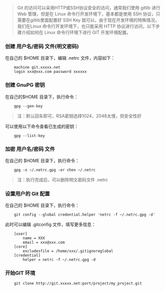 > Git 的访问可以采用HTTP或SSH协议安全的访问，通常我们使用 gitlib 进行 Web 管理，但是在 Linux 命令行开发环境下，基本都是使用 SSH 协议，只需要在gitlib里面配置好 SSH Key 就可以，由于现在开发环境的特殊情况，我们在Linux 命令行开发环境下，也只能采用 HTTP 协议进行访问，以下步骤介绍如何在 Linux 命令行环境下进行 GIT 开发环境配置。

### 创建 用户名/密码 文件(明文密码)  

在自己的 $HOME 目录下，编辑 .netrc 文件，内容如下：  

        machine git.xxxxx.net
        login xxx@xxx.com password xxxxxx

### 创建 GnuPG 密钥 

在自己的$HOME 目录下，执行命令：  

        gpg --gen-key  

> 注：默认回车即可，RSA密钥选择1024，2048太慢，但安全性好

可以使用以下命令查看已生成的密钥：  

        gpg --list-key  

### 加密 用户名/密码 文件  

在自己的 $HOME 目录下，执行命令：  

        gpg -o ~/.netrc.gpg -er chen ~/.netrc  

> 注：执行完成后，可以删除明文密码文件 .netrc

### 设置用户的 Git 配置  

在自己的 $HOME 目录下，执行命令：  

        git config --global credential.helper 'netrc -f ~/.netrc.gpg -d'

此时可以编辑 .gitconfig 文件，填写更多信息：  

        [user]
            name = XXX
            email = xxx@xxx.com
        [core]
            excludesfile = /home/xxx/.gitignoreglobal
        [credential]
            helper = netrc -f ~/.netrc.gpg -d

### 开始GIT 环境  

        git clone http://git.xxxxx.net:port/project/my_project.git  

